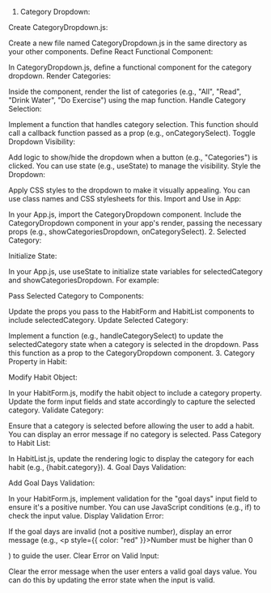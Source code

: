 1. Category Dropdown:

Create CategoryDropdown.js:

Create a new file named CategoryDropdown.js in the same directory as your other components.
Define React Functional Component:

In CategoryDropdown.js, define a functional component for the category dropdown.
Render Categories:

Inside the component, render the list of categories (e.g., "All", "Read", "Drink Water", "Do Exercise") using the map function.
Handle Category Selection:

Implement a function that handles category selection. This function should call a callback function passed as a prop (e.g., onCategorySelect).
Toggle Dropdown Visibility:

Add logic to show/hide the dropdown when a button (e.g., "Categories") is clicked. You can use state (e.g., useState) to manage the visibility.
Style the Dropdown:

Apply CSS styles to the dropdown to make it visually appealing. You can use class names and CSS stylesheets for this.
Import and Use in App:

In your App.js, import the CategoryDropdown component.
Include the CategoryDropdown component in your app's render, passing the necessary props (e.g., showCategoriesDropdown, onCategorySelect).
2. Selected Category:

Initialize State:

In your App.js, use useState to initialize state variables for selectedCategory and showCategoriesDropdown. For example:

Pass Selected Category to Components:

Update the props you pass to the HabitForm and HabitList components to include selectedCategory.
Update Selected Category:

Implement a function (e.g., handleCategorySelect) to update the selectedCategory state when a category is selected in the dropdown. Pass this function as a prop to the CategoryDropdown component.
3. Category Property in Habit:

Modify Habit Object:

In your HabitForm.js, modify the habit object to include a category property. Update the form input fields and state accordingly to capture the selected category.
Validate Category:

Ensure that a category is selected before allowing the user to add a habit. You can display an error message if no category is selected.
Pass Category to Habit List:

In HabitList.js, update the rendering logic to display the category for each habit (e.g., {habit.category}).
4. Goal Days Validation:

Add Goal Days Validation:

In your HabitForm.js, implement validation for the "goal days" input field to ensure it's a positive number. You can use JavaScript conditions (e.g., if) to check the input value.
Display Validation Error:

If the goal days are invalid (not a positive number), display an error message (e.g., <p style={{ color: "red" }}>Number must be higher than 0</p>) to guide the user.
Clear Error on Valid Input:

Clear the error message when the user enters a valid goal days value. You can do this by updating the error state when the input is valid.
